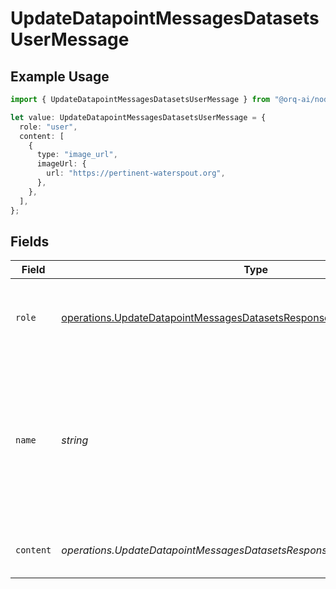 # UpdateDatapointMessagesDatasetsUserMessage

## Example Usage

```typescript
import { UpdateDatapointMessagesDatasetsUserMessage } from "@orq-ai/node/models/operations";

let value: UpdateDatapointMessagesDatasetsUserMessage = {
  role: "user",
  content: [
    {
      type: "image_url",
      imageUrl: {
        url: "https://pertinent-waterspout.org",
      },
    },
  ],
};
```

## Fields

| Field                                                                                                                                                                | Type                                                                                                                                                                 | Required                                                                                                                                                             | Description                                                                                                                                                          |
| -------------------------------------------------------------------------------------------------------------------------------------------------------------------- | -------------------------------------------------------------------------------------------------------------------------------------------------------------------- | -------------------------------------------------------------------------------------------------------------------------------------------------------------------- | -------------------------------------------------------------------------------------------------------------------------------------------------------------------- |
| `role`                                                                                                                                                               | [operations.UpdateDatapointMessagesDatasetsResponse200ApplicationJSONRole](../../models/operations/updatedatapointmessagesdatasetsresponse200applicationjsonrole.md) | :heavy_check_mark:                                                                                                                                                   | The role of the messages author, in this case `user`.                                                                                                                |
| `name`                                                                                                                                                               | *string*                                                                                                                                                             | :heavy_minus_sign:                                                                                                                                                   | An optional name for the participant. Provides the model information to differentiate between participants of the same role.                                         |
| `content`                                                                                                                                                            | *operations.UpdateDatapointMessagesDatasetsResponseContent*                                                                                                          | :heavy_check_mark:                                                                                                                                                   | The contents of the user message.                                                                                                                                    |